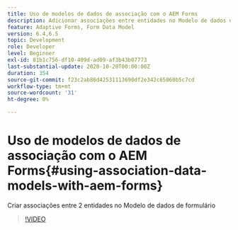 ```yaml
---
title: Uso de modelos de dados de associação com o AEM Forms
description: Adicionar associações entre entidades no Modelo de dados de formulário
feature: Adaptive Forms, Form Data Model
version: 6.4,6.5
topic: Development
role: Developer
level: Beginner
exl-id: 81b1c756-df10-409d-ad09-af3b43b07773
last-substantial-update: 2020-10-20T00:00:00Z
duration: 354
source-git-commit: f23c2ab86d42531113690df2e342c65060b5c7cd
workflow-type: tm+mt
source-wordcount: '31'
ht-degree: 0%

---
```


# Uso de modelos de dados de associação com o AEM Forms{#using-association-data-models-with-aem-forms}

Criar associações entre 2 entidades no Modelo de dados de formulário

>[!VIDEO](https://video.tv.adobe.com/v/17737?quality=12&learn=on)
